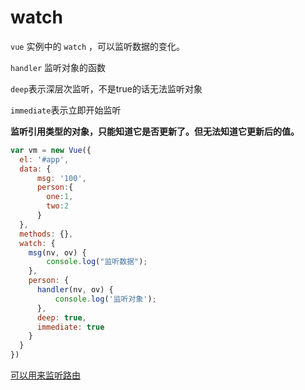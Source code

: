 
# watch

`vue` 实例中的 `watch` ，可以监听数据的变化。

`handler` 监听对象的函数

`deep`表示深层次监听，不是true的话无法监听对象

`immediate`表示立即开始监听

**监听引用类型的对象，只能知道它是否更新了。但无法知道它更新后的值。**

```js
var vm = new Vue({
  el: '#app',
  data: {
      msg: '100',
      person:{
        one:1,
        two:2
      }
  },
  methods: {},
  watch: {
    msg(nv, ov) {
        console.log("监听数据");
    },
    person: {
      handler(nv, ov) {
          console.log('监听对象');
      },
      deep: true,
      immediate: true
    }
  }
})
```

[可以用来监听路由](/vue/router.html#监听路由)